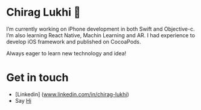 # Chirag Lukhi 

<!--
**iChirag/iChirag** is a ✨ _special_ ✨ repository because its `README.md` (this file) appears on your GitHub profile.

Here are some ideas to get you started:

- 🔭 I’m currently working on ...
- 🌱 I’m currently learning ...
- 👯 I’m looking to collaborate on ...
- 🤔 I’m looking for help with ...
- 💬 Ask me about ...
- 📫 How to reach me: ...
- 😄 Pronouns: ...
- ⚡ Fun fact: ...
-->

I’m currently working on iPhone development in both Swift and Objective-c.
I’m also learning React Native, Machin Learning and AR.
I had experience to develop iOS framework and published on CocoaPods.

Always eager to learn new technology and idea!

# Get in touch
* [Linkedin] (www.linkedin.com/in/chirag-lukhi)
* Say [Hi](mailto:ichirag.lukhi@gmail.com)
